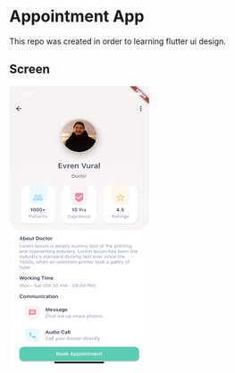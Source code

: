 # Appointment App

This repo was created in order to learning flutter ui design.

## Screen
<img src="screenshot/ss.png" alt="Girl in a jacket" width="250" height="500">
